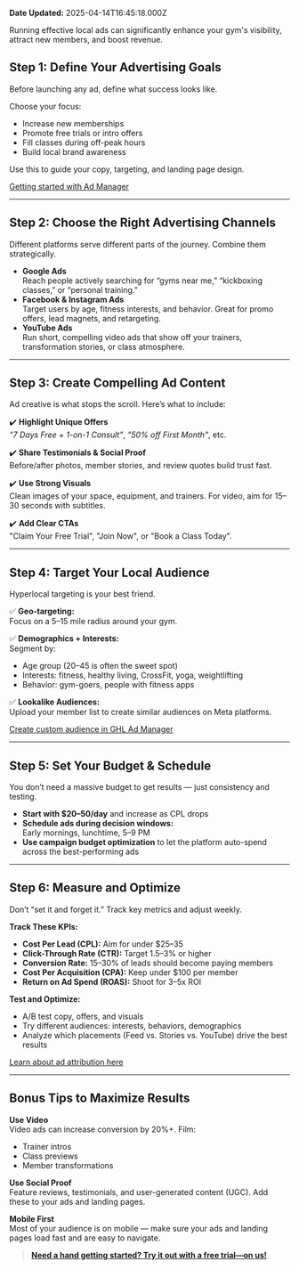 **Date Updated:** 2025-04-14T16:45:18.000Z

Running effective local ads can significantly enhance your gym's visibility, attract new members, and boost revenue.  

## **Step 1: Define Your Advertising Goals**

  
Before launching any ad, define what success looks like.

 Choose your focus:

* Increase new memberships
* Promote free trials or intro offers
* Fill classes during off-peak hours
* Build local brand awareness

Use this to guide your copy, targeting, and landing page design.

[Getting started with Ad Manager ](https://help.gohighlevel.com/support/solutions/articles/155000002433-overview-of-ad-manager)

---

## **Step 2: Choose the Right Advertising Channels**

  
Different platforms serve different parts of the journey. Combine them strategically.

* **Google Ads**  
Reach people actively searching for “gyms near me,” “kickboxing classes,” or “personal training.”
* **Facebook & Instagram Ads**  
Target users by age, fitness interests, and behavior. Great for promo offers, lead magnets, and retargeting.
* **YouTube Ads**  
Run short, compelling video ads that show off your trainers, transformation stories, or class atmosphere.

---

## **Step 3: Create Compelling Ad Content**

  
Ad creative is what stops the scroll. Here’s what to include:

✔️ **Highlight Unique Offers**  
_"7 Days Free + 1-on-1 Consult"_, _"50% off First Month"_, etc.

✔️ **Share Testimonials & Social Proof**  
Before/after photos, member stories, and review quotes build trust fast.

✔️ **Use Strong Visuals**  
Clean images of your space, equipment, and trainers. For video, aim for 15–30 seconds with subtitles.

✔️ **Add Clear CTAs**  
"Claim Your Free Trial", "Join Now", or "Book a Class Today".

---

## **Step 4: Target Your Local Audience**

  
Hyperlocal targeting is your best friend.

✅ **Geo-targeting:**  
Focus on a 5–15 mile radius around your gym.

✅ **Demographics + Interests:**  
Segment by:

* Age group (20–45 is often the sweet spot)
* Interests: fitness, healthy living, CrossFit, yoga, weightlifting
* Behavior: gym-goers, people with fitness apps

✅ **Lookalike Audiences:**  
Upload your member list to create similar audiences on Meta platforms.

[Create custom audience in GHL Ad Manager ](https://help.gohighlevel.com/support/solutions/articles/155000003236-create-custom-audiences-in-ad-manager)

---

## **Step 5: Set Your Budget & Schedule**

  
You don’t need a massive budget to get results — just consistency and testing.

* **Start with $20–50/day** and increase as CPL drops
* **Schedule ads during decision windows:**  
Early mornings, lunchtime, 5–9 PM
* **Use campaign budget optimization** to let the platform auto-spend across the best-performing ads

---

## **Step 6: Measure and Optimize**

  
Don’t “set it and forget it.” Track key metrics and adjust weekly.

**Track These KPIs:**

* **Cost Per Lead (CPL):** Aim for under $25–35
* **Click-Through Rate (CTR):** Target 1.5–3% or higher
* **Conversion Rate:** 15–30% of leads should become paying members
* **Cost Per Acquisition (CPA):** Keep under $100 per member
* **Return on Ad Spend (ROAS):** Shoot for 3–5x ROI

**Test and Optimize:**

* A/B test copy, offers, and visuals
* Try different audiences: interests, behaviors, demographics
* Analyze which placements (Feed vs. Stories vs. YouTube) drive the best results

[Learn about ad attribution here ](https://help.gohighlevel.com/support/solutions/articles/48001219997-understanding-attribution-source-ad-reporting-)

---

## **Bonus Tips to Maximize Results**

  
**Use Video**  
Video ads can increase conversion by 20%+. Film:

* Trainer intros
* Class previews
* Member transformations

  
**Use Social Proof**  
Feature reviews, testimonials, and user-generated content (UGC). Add these to your ads and landing pages.  
  
**Mobile First**  
Most of your audience is on mobile — make sure your ads and landing pages load fast and are easy to navigate.

  
> **[Need a hand getting started? Try it out with a free trial—on us!](https://www.gohighlevel.com/?utm%5Fsource=seo&utm%5Fmedium=organic&utm%5Fcampaign=gym&utm%5Fterm=gym&utm%5Fcontent=playbook)**